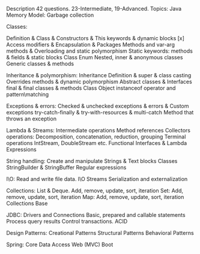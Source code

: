 Description
42 questions. 23-Intermediate, 19-Advanced.
Topics:
Java Memory Model:
Garbage collection

  
  

Classes:

Definition & Class & Constructors & This keywords & dynamic blocks [x]
Access modifiers & Encapsulation & Packages
Methods and var-arg methods & Overloading and static polymorphism
Static keywords: methods & fields & static blocks
Class Enum
Nested, inner & anonymous classes
Generic classes & methods


Inheritance & polymorphism:
Inheritance Definition & super & class casting
Overrides methods & dynamic polymorphism
Abstract classes & Interfaces
final & final classes & methods
Class Object
instanceof operator and pattern\matching

Exceptions & errors:
Checked & unchecked exceptions & errors & Custom exceptions
try-catch-finally & try-with-resources & multi-catch
Method that throws an exception
  

Lambda & Streams:
Intermediate operations
Method references
Collectors operations: Decomposition, concatenation, reduction, grouping
Terminal operations
IntStream, DoubleStream etc.
Functional Interfaces & Lambda Expressions

String handling:
Create and manipulate Strings & Text blocks
Classes StringBuilder & StringBuffer
Regular expressions

I\O:
Read and write file data. I\O Streams
Serialization and externalization

Collections:
List & Deque. Add, remove, update, sort, iteration
Set: Add, remove, update, sort, iteration
Map: Add, remove, update, sort, iteration
Collections Base

JDBC:
Drivers and Connections
Basic, prepared and callable statements
Process query results
Control transactions. ACID

Design Patterns:
Creational Patterns
Structural Patterns
Behavioral Patterns

Spring:
Core
Data Access
Web (MVC)
Boot